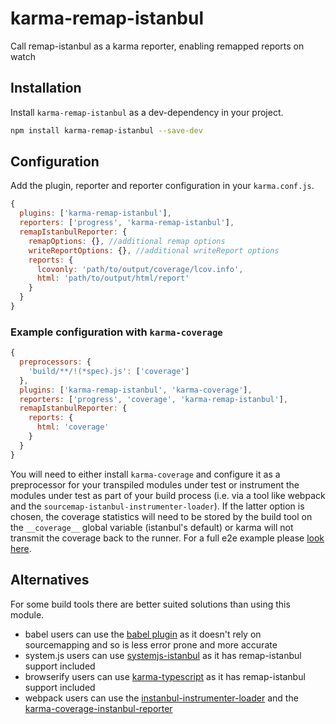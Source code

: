 # karma-remap-istanbul
Call remap-istanbul as a karma reporter, enabling remapped reports on watch

## Installation

Install `karma-remap-istanbul` as a dev-dependency in your project.

```bash
npm install karma-remap-istanbul --save-dev
```

## Configuration

Add the plugin, reporter and reporter configuration in your `karma.conf.js`.

```js
{
  plugins: ['karma-remap-istanbul'],
  reporters: ['progress', 'karma-remap-istanbul'],
  remapIstanbulReporter: {
    remapOptions: {}, //additional remap options
    writeReportOptions: {}, //additional writeReport options
    reports: {
      lcovonly: 'path/to/output/coverage/lcov.info',
      html: 'path/to/output/html/report'
    }
  }
}
```

### Example configuration with `karma-coverage`
```js
{
  preprocessors: {
    'build/**/!(*spec).js': ['coverage']
  },
  plugins: ['karma-remap-istanbul', 'karma-coverage'],
  reporters: ['progress', 'coverage', 'karma-remap-istanbul'],
  remapIstanbulReporter: {
    reports: {
      html: 'coverage'
    }
  }
}
```

You will need to either install `karma-coverage` and configure it as a preprocessor for your transpiled modules under test or instrument the modules under test as part of your build process (i.e. via a tool like webpack and the `sourcemap-istanbul-instrumenter-loader`). If the latter option is chosen, the coverage statistics will need to be stored by the build tool on the `__coverage__` global variable (istanbul's default) or karma will not transmit the coverage back to the runner. For a full e2e example please [look here](https://github.com/marcules/karma-remap-istanbul/tree/master/examples/webpack).

## Alternatives
For some build tools there are better suited solutions than using this module.
* babel users can use the [babel plugin](https://github.com/istanbuljs/babel-plugin-istanbul) as it doesn't rely on sourcemapping and so is less error prone and more accurate
* system.js users can use [systemjs-istanbul](https://github.com/guybedford/systemjs-istanbul) as it has remap-istanbul support included
* browserify users can use [karma-typescript](https://github.com/monounity/karma-typescript) as it has remap-istanbul support included
* webpack users can use the [instanbul-instrumenter-loader](https://github.com/deepsweet/istanbul-instrumenter-loader) and the [karma-coverage-instanbul-reporter](https://github.com/mattlewis92/karma-coverage-istanbul-reporter)
